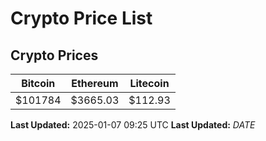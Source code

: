 # Crypto Price List

## Crypto Prices
| Bitcoin | Ethereum | Litecoin |
| ------- | -------- | -------- |
| $101784 | $3665.03 | $112.93 |
**Last Updated:** 2025-01-07 09:25 UTC
**Last Updated:** $DATE$
